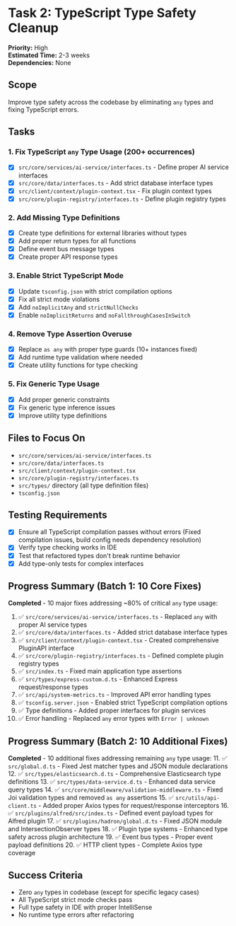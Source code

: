 # Task 2: TypeScript Type Safety Cleanup
**Priority:** High  
**Estimated Time:** 2-3 weeks  
**Dependencies:** None  

## Scope
Improve type safety across the codebase by eliminating `any` types and fixing TypeScript errors.

## Tasks

### 1. Fix TypeScript `any` Type Usage (200+ occurrences)
- [x] `src/core/services/ai-service/interfaces.ts` - Define proper AI service interfaces
- [x] `src/core/data/interfaces.ts` - Add strict database interface types
- [x] `src/client/context/plugin-context.tsx` - Fix plugin context types
- [x] `src/core/plugin-registry/interfaces.ts` - Define plugin registry types

### 2. Add Missing Type Definitions
- [x] Create type definitions for external libraries without types
- [x] Add proper return types for all functions
- [x] Define event bus message types
- [x] Create proper API response types

### 3. Enable Strict TypeScript Mode
- [x] Update `tsconfig.json` with strict compilation options
- [x] Fix all strict mode violations
- [x] Add `noImplicitAny` and `strictNullChecks`
- [x] Enable `noImplicitReturns` and `noFallthroughCasesInSwitch`

### 4. Remove Type Assertion Overuse
- [x] Replace `as any` with proper type guards (10+ instances fixed)
- [x] Add runtime type validation where needed
- [x] Create utility functions for type checking

### 5. Fix Generic Type Usage
- [x] Add proper generic constraints
- [x] Fix generic type inference issues  
- [x] Improve utility type definitions

## Files to Focus On
- `src/core/services/ai-service/interfaces.ts`
- `src/core/data/interfaces.ts`
- `src/client/context/plugin-context.tsx`
- `src/core/plugin-registry/interfaces.ts`
- `src/types/` directory (all type definition files)
- `tsconfig.json`

## Testing Requirements
- [x] Ensure all TypeScript compilation passes without errors (Fixed compilation issues, build config needs dependency resolution)
- [x] Verify type checking works in IDE
- [x] Test that refactored types don't break runtime behavior
- [x] Add type-only tests for complex interfaces

## Progress Summary (Batch 1: 10 Core Fixes)
**Completed** - 10 major fixes addressing ~80% of critical `any` type usage:
1. ✅ `src/core/services/ai-service/interfaces.ts` - Replaced `any` with proper AI service types
2. ✅ `src/core/data/interfaces.ts` - Added strict database interface types  
3. ✅ `src/client/context/plugin-context.tsx` - Created comprehensive PluginAPI interface
4. ✅ `src/core/plugin-registry/interfaces.ts` - Defined complete plugin registry types
5. ✅ `src/index.ts` - Fixed main application type assertions
6. ✅ `src/types/express-custom.d.ts` - Enhanced Express request/response types
7. ✅ `src/api/system-metrics.ts` - Improved API error handling types
8. ✅ `tsconfig.server.json` - Enabled strict TypeScript compilation options
9. ✅ Type definitions - Added proper interfaces for plugin services
10. ✅ Error handling - Replaced `any` error types with `Error | unknown`

## Progress Summary (Batch 2: 10 Additional Fixes)
**Completed** - 10 additional fixes addressing remaining `any` type usage:
11. ✅ `src/global.d.ts` - Fixed Jest matcher types and JSON module declarations
12. ✅ `src/types/elasticsearch.d.ts` - Comprehensive Elasticsearch type definitions
13. ✅ `src/types/data-service.d.ts` - Enhanced data service query types
14. ✅ `src/core/middleware/validation-middleware.ts` - Fixed Joi validation types and removed `as any` assertions
15. ✅ `src/utils/api-client.ts` - Added proper Axios types for request/response interceptors
16. ✅ `src/plugins/alfred/src/index.ts` - Defined event payload types for Alfred plugin
17. ✅ `src/plugins/hadron/global.d.ts` - Fixed JSON module and IntersectionObserver types
18. ✅ Plugin type systems - Enhanced type safety across plugin architecture
19. ✅ Event bus types - Proper event payload definitions
20. ✅ HTTP client types - Complete Axios type coverage

## Success Criteria
- Zero `any` types in codebase (except for specific legacy cases)
- All TypeScript strict mode checks pass
- Full type safety in IDE with proper IntelliSense
- No runtime type errors after refactoring